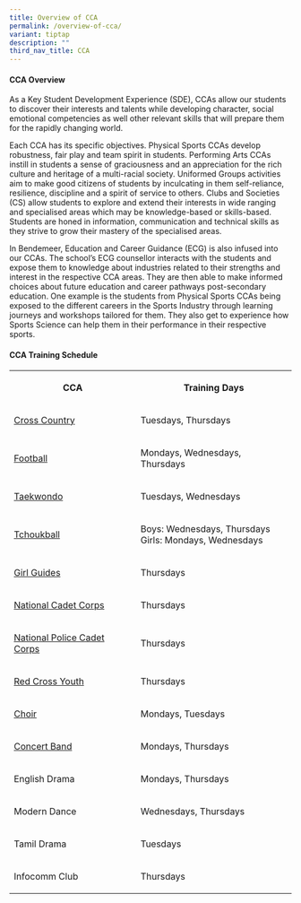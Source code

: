 ```yaml
---
title: Overview of CCA
permalink: /overview-of-cca/
variant: tiptap
description: ""
third_nav_title: CCA
---
```

<h4><strong>CCA Overview</strong></h4>
<p>As a Key Student Development Experience (SDE), CCAs allow our students
to discover their interests and talents while developing character, social
emotional&nbsp;competencies as well other relevant skills that will prepare
them for the rapidly changing world.</p>
<p>Each CCA has its specific objectives. Physical Sports CCAs develop robustness,
fair play and team spirit in students. Performing Arts CCAs instill in
students a sense of graciousness and an appreciation for the rich culture
and heritage of a multi-racial society. Uniformed Groups activities aim
to make good citizens of students by inculcating in them self-reliance,
resilience, discipline and a spirit of service to others. Clubs and Societies
(CS) allow students to explore and extend their interests in wide ranging
and specialised areas which may be knowledge-based or skills-based. Students
are honed in information, communication and technical skills as they strive
to grow their mastery of the specialised areas.&nbsp;</p>
<p>In Bendemeer, Education and Career Guidance (ECG) is also infused into
our CCAs. The school’s ECG counsellor interacts with the students and expose
them to knowledge about industries related to their strengths and interest
in the respective CCA areas. They are then able to make informed choices
about future education and career pathways post-secondary education. One
example is the students from Physical Sports CCAs being exposed to the
different careers in the Sports Industry through learning journeys and
workshops tailored for them. They also get to experience how Sports Science
can help them in their performance in their respective sports.</p>
<h4><strong>CCA Training Schedule</strong></h4>
<table style="minWidth: 50px">
<colgroup>
<col>
<col>
</colgroup>
<tbody>
<tr>
<th rowspan="1" colspan="1">
<p>CCA</p>
</th>
<th rowspan="1" colspan="1">
<p>Training Days</p>
</th>
</tr>
<tr>
<td rowspan="1" colspan="1">
<p><a href="/cross-country/" rel="noopener nofollow" target="_blank">Cross Country</a>
</p>
</td>
<td rowspan="1" colspan="1">
<p>Tuesdays, Thursdays</p>
</td>
</tr>
<tr>
<td rowspan="1" colspan="1">
<p><a href="/football/" rel="noopener nofollow" target="_blank">Football</a>
</p>
</td>
<td rowspan="1" colspan="1">
<p>Mondays, Wednesdays, Thursdays</p>
</td>
</tr>
<tr>
<td rowspan="1" colspan="1">
<p><a href="/taekwondo/" rel="noopener nofollow" target="_blank">Taekwondo</a>
</p>
</td>
<td rowspan="1" colspan="1">
<p>Tuesdays, Wednesdays</p>
</td>
</tr>
<tr>
<td rowspan="1" colspan="1">
<p><a href="/tchoukball/" rel="noopener nofollow" target="_blank">Tchoukball</a>
</p>
</td>
<td rowspan="1" colspan="1">
<p>Boys: Wednesdays, Thursdays
<br>Girls: Mondays, Wednesdays</p>
</td>
</tr>
<tr>
<td rowspan="1" colspan="1">
<p><a href="/girl-guides/" rel="noopener nofollow" target="_blank">Girl Guides</a>
</p>
</td>
<td rowspan="1" colspan="1">
<p>Thursdays</p>
</td>
</tr>
<tr>
<td rowspan="1" colspan="1">
<p><a href="/national-cadet-corps/" rel="noopener nofollow" target="_blank">National Cadet Corps</a>
</p>
</td>
<td rowspan="1" colspan="1">
<p>Thursdays</p>
</td>
</tr>
<tr>
<td rowspan="1" colspan="1">
<p><a href="/national-police-cadet-corps/" rel="noopener nofollow" target="_blank">National Police Cadet Corps</a>
</p>
</td>
<td rowspan="1" colspan="1">
<p>Thursdays</p>
</td>
</tr>
<tr>
<td rowspan="1" colspan="1">
<p><a href="/red-cross-youth/" rel="noopener nofollow" target="_blank">Red Cross Youth</a>
</p>
</td>
<td rowspan="1" colspan="1">
<p>Thursdays</p>
</td>
</tr>
<tr>
<td rowspan="1" colspan="1">
<p><a href="/choir/" rel="noopener nofollow" target="_blank">Choir</a>
</p>
</td>
<td rowspan="1" colspan="1">
<p>Mondays, Tuesdays</p>
</td>
</tr>
<tr>
<td rowspan="1" colspan="1">
<p><a href="/concert-band/" rel="noopener nofollow" target="_blank">Concert Band</a>
</p>
</td>
<td rowspan="1" colspan="1">
<p>Mondays, Thursdays</p>
</td>
</tr>
<tr>
<td rowspan="1" colspan="1">
<p>English Drama</p>
</td>
<td rowspan="1" colspan="1">
<p>Mondays, Thursdays</p>
</td>
</tr>
<tr>
<td rowspan="1" colspan="1">
<p>Modern Dance</p>
</td>
<td rowspan="1" colspan="1">
<p>Wednesdays, Thursdays</p>
</td>
</tr>
<tr>
<td rowspan="1" colspan="1">
<p>Tamil Drama</p>
</td>
<td rowspan="1" colspan="1">
<p>Tuesdays</p>
</td>
</tr>
<tr>
<td rowspan="1" colspan="1">
<p>Infocomm Club</p>
</td>
<td rowspan="1" colspan="1">
<p>Thursdays</p>
</td>
</tr>
</tbody>
</table>
<p></p>